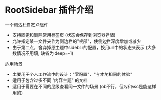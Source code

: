 # RootSidebar 插件介绍

一个侧边栏自定义组件

- 支持固定和删除常用标签页 (状态会保存到浏览器存储)
- 允许指定某一文件夹作为侧边栏的"根部"，使侧边栏深度增加或减少
- 由于第二点，舍弃掉原主题中sidebar的配置，换用url中的状态来表示 (大多数情况不用填, 缺省为 deep=-1)

适用场景

- 主要用于个人工作流中的设计："零配置"、"与本地相同的体验"
- 适用于包含过多不同 "内容主题" 的文档
- 适用于需要在不同的层级查看同一文件的场景 (ob不行，但ty和vsc是能这样用的)
